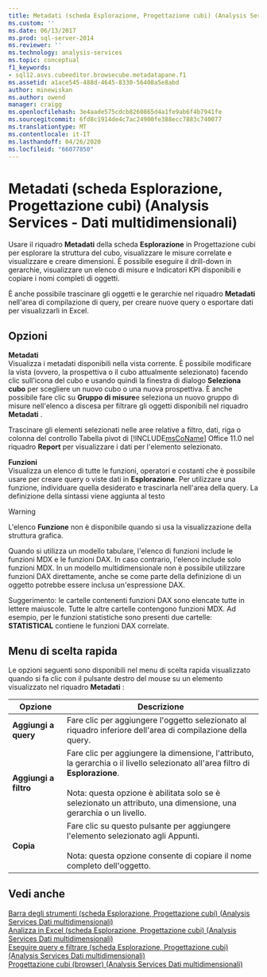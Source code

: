 ```yaml
---
title: Metadati (scheda Esplorazione, Progettazione cubi) (Analysis Services-Dati multidimensionali) | Microsoft Docs
ms.custom: ''
ms.date: 06/13/2017
ms.prod: sql-server-2014
ms.reviewer: ''
ms.technology: analysis-services
ms.topic: conceptual
f1_keywords:
- sql12.asvs.cubeeditor.browsecube.metadatapane.f1
ms.assetid: a1ace545-488d-4645-8330-56408a5e8abd
author: minewiskan
ms.author: owend
manager: craigg
ms.openlocfilehash: 3e4aade575cdcb8260865d4a1fe9ab6f4b7941fe
ms.sourcegitcommit: 6fd8c1914de4c7ac24900fe388ecc7883c740077
ms.translationtype: MT
ms.contentlocale: it-IT
ms.lasthandoff: 04/26/2020
ms.locfileid: "66077850"
---
```

# <a name="metadata-browser-tab-cube-designer-analysis-services---multidimensional-data"></a>Metadati (scheda Esplorazione, Progettazione cubi) (Analysis Services - Dati multidimensionali)
  Usare il riquadro **Metadati** della scheda **Esplorazione** in Progettazione cubi per esplorare la struttura del cubo, visualizzare le misure correlate e visualizzare e creare dimensioni. È possibile eseguire il drill-down in gerarchie, visualizzare un elenco di misure e Indicatori KPI disponibili e copiare i nomi completi di oggetti.  
  
 È anche possibile trascinare gli oggetti e le gerarchie nel riquadro **Metadati** nell'area di compilazione di query, per creare nuove query o esportare dati per visualizzarli in Excel.  
  
## <a name="options"></a>Opzioni  
 **Metadati**  
 Visualizza i metadati disponibili nella vista corrente. È possibile modificare la vista (ovvero, la prospettiva o il cubo attualmente selezionato) facendo clic sull'icona del cubo e usando quindi la finestra di dialogo **Seleziona cubo** per scegliere un nuovo cubo o una nuova prospettiva. È anche possibile fare clic su **Gruppo di misure**e seleziona un nuovo gruppo di misure nell'elenco a discesa per filtrare gli oggetti disponibili nel riquadro **Metadati** .  
  
 Trascinare gli elementi selezionati nelle aree relative a filtro, dati, riga o colonna del controllo Tabella pivot di [!INCLUDE[msCoName](../includes/msconame-md.md)] Office 11.0 nel riquadro **Report** per visualizzare i dati per l'elemento selezionato.  
  
 **Funzioni**  
 Visualizza un elenco di tutte le funzioni, operatori e costanti che è possibile usare per creare query o viste dati in **Esplorazione**. Per utilizzare una funzione, individuare quella desiderato e trascinarla nell'area della query. La definizione della sintassi viene aggiunta al testo  
  
> [!WARNING]  
>  L'elenco **Funzione** non è disponibile quando si usa la visualizzazione della struttura grafica.  
  
 Quando si utilizza un modello tabulare, l'elenco di funzioni include le funzioni MDX e le funzioni DAX. In caso contrario, l'elenco include solo funzioni MDX. In un modello multidimensionale non è possibile utilizzare funzioni DAX direttamente, anche se come parte della definizione di un oggetto potrebbe essere inclusa un'espressione DAX.  
  
 Suggerimento: le cartelle contenenti funzioni DAX sono elencate tutte in lettere maiuscole. Tutte le altre cartelle contengono funzioni MDX. Ad esempio, per le funzioni statistiche sono presenti due cartelle: **STATISTICAL** contiene le funzioni DAX correlate.  
  
## <a name="context-menu"></a>Menu di scelta rapida  
 Le opzioni seguenti sono disponibili nel menu di scelta rapida visualizzato quando si fa clic con il pulsante destro del mouse su un elemento visualizzato nel riquadro **Metadati** :  
  
|Opzione|Descrizione|  
|------------|-----------------|  
|**Aggiungi a query**|Fare clic per aggiungere l'oggetto selezionato al riquadro inferiore dell'area di compilazione della query.|  
|**Aggiungi a filtro**|Fare clic per aggiungere la dimensione, l'attributo, la gerarchia o il livello selezionato all'area filtro di **Esplorazione**.<br /><br /> Nota: questa opzione è abilitata solo se è selezionato un attributo, una dimensione, una gerarchia o un livello.|  
|**Copia**|Fare clic su questo pulsante per aggiungere l'elemento selezionato agli Appunti.<br /><br /> Nota: questa opzione consente di copiare il nome completo dell'oggetto.|  
  
## <a name="see-also"></a>Vedi anche  
 [Barra degli strumenti &#40;scheda Esplorazione, Progettazione cubi&#41; &#40;Analysis Services Dati multidimensionali&#41;](toolbar-browser-tab-cube-designer-analysis-services-multidimensional-data.md)   
 [Analizza in Excel &#40;scheda Esplorazione, Progettazione cubi&#41; &#40;Analysis Services Dati multidimensionali&#41;](analyze-in-excel-browser-cube-designer-analysis-services-multidimensional-data.md)   
 [Eseguire query e filtrare &#40;scheda Esplorazione, Progettazione cubi&#41; &#40;Analysis Services Dati multidimensionali&#41;](query-filter-browser-cube-designer-analysis-services-multidimensional-data.md)   
 [Progettazione cubi &#40;browser&#41; &#40;Analysis Services Dati multidimensionali&#41;](browser-cube-designer-analysis-services-multidimensional-data.md)  
  
  
